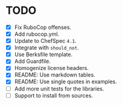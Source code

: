 TODO
====

* [x] Fix RuboCop offenses.
 * [x] Add rubocop.yml.
* [x] Update to ChefSpec `4.1`.
* [x] Integrate with `should_not`.
* [x] Use Berksfile template.
* [x] Add Guardfile.
* [x] Homogenize license headers.
* [x] README: Use markdown tables.
* [x] README: Use single quotes in examples.
* [ ] Add more unit tests for the libraries.
* [ ] Support to install from sources.
